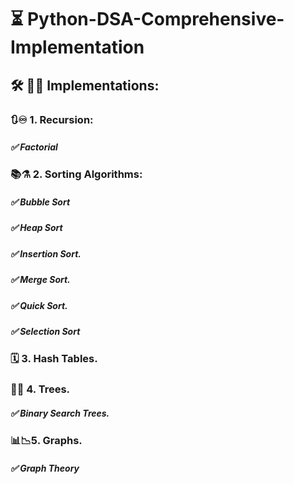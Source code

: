 # ⏳ Python-DSA-Comprehensive-Implementation
## 🛠️ ⛓️‍💥 Implementations:
### 🔃♾️ 1. Recursion:
##### ✅ Factorial
  
### 📚⚗️ 2. Sorting Algorithms:
##### ✅ Bubble Sort
##### ✅ Heap Sort
##### ✅ Insertion Sort.
##### ✅ Merge Sort.
##### ✅ Quick Sort.
##### ✅ Selection Sort

### 🗓️ 3. Hash Tables.

### 🎋🌿  4. Trees.
##### ✅ Binary Search Trees.

### 📊📉5. Graphs.
##### ✅ Graph Theory